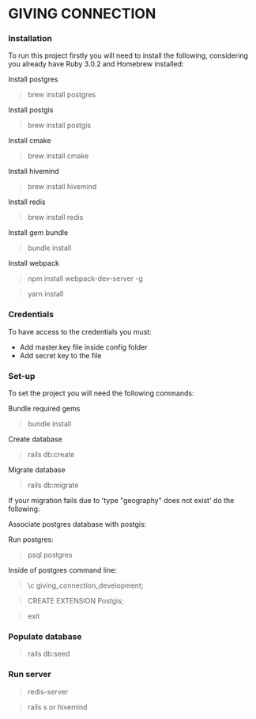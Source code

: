 # GIVING CONNECTION

### Installation

To run this project firstly you will need to install the following,
considering you already have Ruby 3.0.2 and Homebrew installed:

Install postgres
> brew install postgres

Install postgis
> brew install postgis

Install cmake
> brew install cmake

Install hivemind
> brew install hivemind

Install redis
> brew install redis

Install gem bundle
> bundle install

Install webpack
> npm install webpack-dev-server -g

> yarn install

### Credentials

To have access to the credentials you must:
- Add master.key file inside config folder
- Add secret key to the file

### Set-up

To set the project you will need the following commands:

Bundle required gems
> bundle install

Create database
> rails db:create

Migrate database
> rails db:migrate

If your migration fails due to 'type "geography" does not exist' do the following:

Associate postgres database with postgis:

Run postgres:
> psql postgres

Inside of postgres command line:
> \c giving_connection_development;

> CREATE EXTENSION Postgis;

> exit

### Populate database

> rails db:seed

### Run server

> redis-server

> rails s or hivemind
